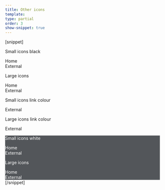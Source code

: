 ```yaml
---
title: Other icons
template:
type: partial
order: 3
show-snippet: true
---
```

[snippet]
<div class="wrapper">
    <div class="col-wrap">
        <div class="col col--fluid-5">
            <p>Small icons black</p>
            <div><span class="icon icon-home--black-small"></span> Home</div>
            <div><span class="icon icon-external--black-small"></span> External</div>
            <p>Large icons</p>
            <div><span class="icon icon-home--black"></span> Home</div>
            <div><span class="icon icon-external--black"></span> External</div>
        </div>
        <div class="col col--fluid-5">
            <p>Small icons link colour</p>
            <div><span class="icon icon-external-small"></span> External</div>
            <p>Large icons link colour</p>
            <div><span class="icon icon-external"></span> External</div>
        </div>
        <div class="col col--fluid-5" style="background-color:#53565A; color:#FFFFFF;">
            <p>Small icons white</p>
            <div><span class="icon icon-home--white-small"></span> Home</div>
            <div><span class="icon icon-external--white-small"></span> External</div>
            <p>Large icons</p>
            <div><span class="icon icon-home--white"></span> Home</div>
            <div><span class="icon icon-external--white"></span> External</div>
        </div>
    </div>
</div>
[/snippet]